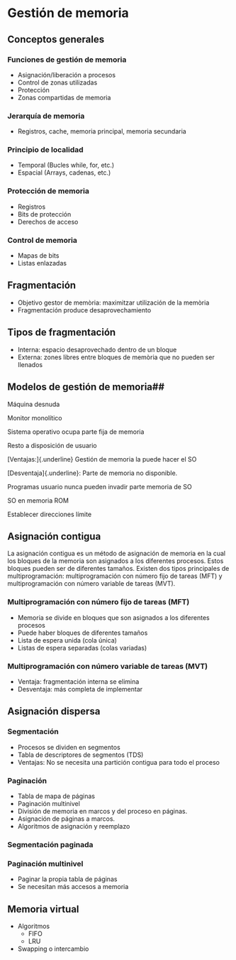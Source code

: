 # Gestión de memoria

## Conceptos generales

### Funciones de gestión de memoria

- Asignación/liberación a procesos
- Control de zonas utilizadas
- Protección
- Zonas compartidas de memoria

### Jerarquía de memoria

- Registros, cache, memoria principal, memoria secundaria

### Principio de localidad

- Temporal (Bucles while, for, etc.)
- Espacial (Arrays, cadenas, etc.)

### Protección de memoria

- Registros
- Bits de protección
- Derechos de acceso

### Control de memoria

- Mapas de bits
- Listas enlazadas

## Fragmentación

- Objetivo gestor de memòria: maximitzar utilización de la memòria
- Fragmentación produce desaprovechamiento

## Tipos de fragmentación

- Interna: espacio desaprovechado dentro de un bloque
- Externa: zones libres entre bloques de memòria que no pueden ser
llenados

## Modelos de gestión de memoria##

Máquina desnuda

Monitor monolítico

Sistema operativo ocupa parte fija de memoria

Resto a disposición de usuario

[Ventajas:]{.underline} Gestión de memoria la puede hacer el SO

[Desventaja]{.underline}: Parte de memoria no disponible.

Programas usuario nunca pueden invadir parte memoria de SO

SO en memoria ROM

Establecer direcciones límite

## Asignación contigua

La asignación contigua es un método de asignación de memoria en la cual los bloques de la memoria son asignados a los diferentes procesos. Estos bloques pueden ser de diferentes tamaños. Existen dos tipos principales de multiprogramación: multiprogramación con número fijo de tareas (MFT) y multiprogramación con número variable de tareas (MVT).

### Multiprogramación con número fijo de tareas (MFT)

- Memoria se divide en bloques que son asignados a los diferentes procesos
- Puede haber bloques de diferentes tamaños
- Lista de espera unida (cola única)
- Listas de espera separadas (colas variadas)

### Multiprogramación con número variable de tareas (MVT)

- Ventaja: fragmentación interna se elimina
- Desventaja: más completa de implementar

## Asignación dispersa

### Segmentación

- Procesos se dividen en segmentos
- Tabla de descriptores de segmentos (TDS)
- Ventajas: No se necesita una partición contigua para todo el proceso

### Paginación

- Tabla de mapa de páginas
- Paginación multinivel
- División de memoria en marcos y del proceso en páginas.
- Asignación de páginas a marcos.
- Algoritmos de asignación y reemplazo

### Segmentación paginada

### Paginación multinivel

- Paginar la propia tabla de páginas
- Se necesitan más accesos a memoria

## Memoria virtual

- Algoritmos
  - FIFO
  - LRU
- Swapping o intercambio

